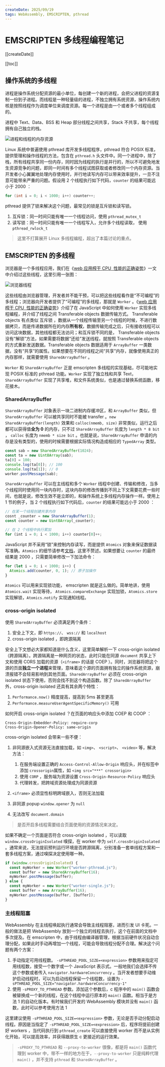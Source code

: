 ```yaml
---
createDate: 2025/09/19
tags: WebAssembly, EMSCRIPTEN, pthread
---
```


# EMSCRIPTEN 多线程编程笔记

[[createDate]]

[[toc]]

## 操作系统的多线程

进程是操作系统分配资源的最小单位，每创建一个新的进程，会把父进程的资源复制一份到子进程。而线程是一种轻量级的进程，不独立拥有系统资源，操作系统内核是按照线程作为调度单位来调度资源。每一个进程是由一个或者多个线程组成的。

进程中 Text、Data、BSS 和 Heap 部分线程之间共享，Stack 不共享，每个线程拥有自己独立的栈。

![进程和线程的内存资源](https://dev-to-uploads.s3.amazonaws.com/uploads/articles/hwcag6umsqdenarcv31f.png)

Linux 系统中普遍使用 pthread 库开发多线程程序，pthread 符合 POSIX 标准，提供管理和操作线程的方法，包含在 `pthread.h` 头文件中。同一个进程中，除了栈，所有线程共享同一份内存，同时因为线程的执行是并行的，所以不可避免地发生资源竞争的问题，即同一时间有多个线程试图获取或者修改同一个内存资源。当开发者小心翼翼地处理内存使用时，并行地读写内存可以带来效率提升，一旦不注意可能带来严重的问题。假设用 2 个线程执行如下代码，`counter` 的结果可能远小于 2000 ：

```c
for (int i = 0; i < 1000; i++) counter++;
```

pthread 提供了锁来解决这个问题，最常见的锁是互斥锁和读写锁。

1. 互斥锁：同一时间只能有唯一一个线程访问，使用 `pthread_mutex_t`
2. 读写锁：同一时间只能有唯一一个线程写入，允许多个线程读取， 使用 `pthread_rwlock_t`

> 这里不打算展开 Linux 多线程编程，超出了本篇讨论的重点。

## EMSCRIPTEN 的多线程

浏览器是一个多线程应用，我们在《[web 应用榨干 CPU  性能的正确姿势](https://dev.to/yangholmes/web-ying-yong-zha-gan-cpu-xing-neng-de-zheng-que-zi-shi-218n)》一文中介绍过这些线程，这里引用一张图：

![浏览器线程](https://dev-to-uploads.s3.amazonaws.com/uploads/articles/3psq8x3j384qxosrchx9.png)

这些线程由浏览器管理，开发者并不能干预，可以把这些线程看作是“不可编程”的多线程；浏览器向开发者提供了“可编程”的多线程，那就是 `Worker` 。《[web 应用榨干 CPU  性能的正确姿势](https://dev.to/yangholmes/web-ying-yong-zha-gan-cpu-xing-neng-de-zheng-que-zi-shi-218n)》介绍了在 JavaScript 中如何使用 `Worker` 实现多线程编程，并介绍了线程之间 Transferable objects 数据传输方式。 Transferable objects 有点类似 互斥锁 ，数据从一个线程传输至另一个线程的时候，不进行数据拷贝，而是传递数据所在的内存**所有权**，数据传输完成之后，只有接收线程可以访问这块数据，其他线程都无法访问；和互斥锁不同的是， Transferable objects 没有“解锁”方法，如果需要将数据“还给”发送线程，就按照 Transferable objects 的方式重新发送数据。Transferable objects 数据适用于 `ArrayBuffer` 一类数据，没有“共享”的属性。如果想要在不同的线程之间“共享”内存，就像使用真正的内存那样，就需要使用 `SharedArrayBuffer` 。

`Worker` 和 `SharedArrayBuffer` 正是 emscripten 多线程的实现基础，尽可能地实现 POSIX 标准的 pthread 功能。`Worker` 实现了独立栈和共享 Text， `SharedArrayBuffer` 实现了共享堆，和文件系统类似，也是通过替换系统函数，移花接木。

### SharedArrayBuffer

`SharedArrayBuffer` 对象表示一块二进制内存缓冲区，和 `ArrayBuffer` 类似，但 `SharedArrayBuffer` 可以被共享同时不能被 transfer 。`new SharedArrayBuffer(length)` 效果和 `calloc(nmemb, size)` 非常类似，运行之后都可以获得值**全为 0** 的内存，只不过 `SharedArrayBuffer` 长度为 `length * 8 bit` ， `calloc` 长度为 `nmemb * size bit` 。也就是说，`SharedArrayBuffer` 申请的内存是没有类型的，使用的时候需要根据实际情况构造成相应的 `TypedArray` 类型。

```JavaScript
const sab = new SharedArrayBuffer(1024);
const ta = new Uint8Array(sab);
ta[0] = 100;
console.log(ta[0]); // 100
console.log(ta[1]); // 0
worker.postMessage(sab);
```

`SharedArrayBuffer` 可以在主线程和多个 `Worker` 线程中创建、传输和修改，当多个线程同时使用同一块内存时，这块内存的修改传播到不同上下文需要花费一些时间，也就是说，修改生效不是立即的，和操作系统上多线程内存操作一样。使用上 1 节的例子，当 2 个线程执行如下代码后，`counter` 的结果可能远小于 2000 ：

```JavaScript
// 在某一个线程创建共享内存
cosnt _counter = new ShareArrayBuffer(1);
const counter = new Uint8Array(_counter);

// 在 2 个线程中执行累加
for (int i = 0; i < 1000; i++) counter[0]++;
```

JavaScript 并不采用“锁”来控制内存读写，而是提供 `Atomics` 对象来保证数据读写准确。`Atomics` 的细节请参考[文档](https://developer.mozilla.org/en-US/docs/Web/JavaScript/Reference/Global_Objects/Atomics)，这里不赘述。如果想要让 `counter` 的最终结果是 2000 ，只需要简单修改一下加法命令：

```JavaScript
for (let i = 0; i < 1000; i++) {
  Atomics.add(counter, 0, 1); // 原子加操作
}
```

`Atomics` 可以用来实现锁功能， emscripten 就是这么做的。简单地讲，使用 `Atomics.wait` 实现等待， `Atomics.compareExchange` 实现加锁，`Atomics.store` 实现解锁，`Atomics.notify` 实现通知线程。

### cross-origin isolated

使用 `SharedArrayBuffer` 必须满足两个条件：

1. 安全上下文，即 `https://`、 `wss://` 和 `localhost`
2. cross-origin isolated ，即跨源隔离

安全上下文想必大家都知道是什么含义，这里简单解析一下 cross-origin isolated（跨源隔离）。跨源隔离是一种网页的状态，此时只能在同源 `document` 共享上下文和使用 CORS 加载的资源（`<iframe>` 的话是 COEP ）。同时，浏览器将把这个源的页面**独立一个进程**来管理，意味着这个源的页面拥有独立的操作系统资源，崩溃报错不会轻易影响到其他页面。`SharedArrayBuffer` 必须在 cross-origin isolated 状态下使用，否则会找不到这个构造函数。除了 `SharedArrayBuffer` 外，cross-origin isolated 还具有其余两个特性：

1. `Performance.now()` 精度提高，提高到 5ms 甚至更高
2. `Performance.measureUserAgentSpecificMemory()` 可用

如何开启 cross-origin isolated ？在页面的响应头中添加 COEP 和 COOP ：

```
Cross-Origin-Embedder-Policy: require-corp
Cross-Origin-Opener-Policy: same-origin
```

cross-origin isolated 会带来一些不便：

1. 非同源嵌入式资源无法直接加载，如 `<img>`、 `<script>`、 `<video>` 等，解决方法：

   1. 在服务端设置正确的 `Access-Control-Allow-Origin` 响应头，并在标签中添加 `crossorigin`属性，如 `<img src="***" crossorigin>`
   1. 使用 `CORP` ，服务端为资源设置 `Cross-Origin-Resource-Policy` 响应头
   1. 代理转发，把跨域资源处理成为同源资源

1. `<iframe>` 必须显性标明跨域嵌入，否则无法加载

1. 非同源 popup `window.opener` 为 `null`

1. 无法改写 `document.domain`

> 是否开启多线程需要结合页面使用的资源情况来决定。

如果不确定一个页面是否符合 cross-origin isolated ，可以读取 `window.crossOriginIsolated` 嗅探，在 worker 中为 `self.crossOriginIsolated` 。通常来说，无法提前预判运行环境是否跨源隔离，分别准备一套单线程方案和一套多线程方案，通过嗅探决定使用哪一种。

```JavaScript
if (window.crossOriginIsolated) {
  const myWorker = new Worker("worker-pthread.js");
  const buffer = new SharedArrayBuffer(16);
  myWorker.postMessage(buffer);
} else {
  const myWorker = new Worker("worker-single.js");
  const buffer = new ArrayBuffer(16);
  myWorker.postMessage(buffer, [buffer]);
}
```

### 主线程阻塞

WebAssembly 在主线程唤起执行通常会导致主线程阻塞，进而引发 UI 卡死。一般的做法是把 WebAssembly 放到一个独立的线程去执行，这个在前面的文档中多次提及。在 emscripten 中，由于线程由编译器管理，根据当前硬件状况自动合理分配，如果此时手动再增加一个线程，可能会导致线程分配不合理。解决这个问题有两个方案：

1. 手动指定可用线程数。 `-sPTHREAD_POOL_SIZE=<expression>` 参数用来指定可用线程数，接受一个数字或一个 JavaScript 表示式。一般地我们会选择不传这个参数或者传入 `navigator.hardwareConcurrency` 。当开发者想要手动维护启动线程时，可以为启动线程保留一个线程数，设置为 `-sPTHREAD_POOL_SIZE="navigator.hardwareConcurrency-1"`
2. 使用 `-sPROXY_TO_PTHREAD` 参数。添加这个参数后，c 程序中的 `main()` 函数会被替换成一个新的线程，在这个线程中运行原本的 `main()` 函数。相当于是方法 1 的自动化版本。有时候我们开发的 WebAssembly 模块并没有 `main()` 函数，此时可以参考使用方法 1

这里建议使用 `-sPTHREAD_POOL_SIZE=<expression>` 参数，无论是否手动分配启动线程。原因是当指定了 `-sPTHREAD_POOL_SIZE=<expression>` 后，程序将提前创建好 workers ，当代码执行到 `pthread_create` 可以直接使用 worker 而不是从实例化开始，可以提高效率，并获得跟原生 c 更接近的运行效果。

> `-sPROXY_TO_PTHREAD` 和 `--proxy-to-worker` 很像，都是将 `main()` 函数代理到 worker 中，带不一样的地方在于，`--proxy-to-worker` 只是纯粹代理 `main()` ，并不支持 `pthread` 和 `SharedArrayBuffer` 。
